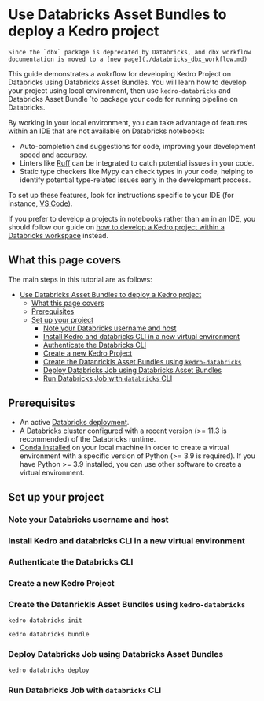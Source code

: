 # Use Databricks Asset Bundles to deploy a Kedro project

```{note}
Since the `dbx` package is deprecated by Databricks, and dbx workflow documentation is moved to a [new page](./databricks_dbx_workflow.md)
 ```

This guide demonstrates a wokrflow for developing Kedro Project on Databricks using Databricks Asset Bundles. You will learn how to develop your project using local environment, then use `kedro-databricks` and Databricks Asset Bundle `to package your code for running pipeline on Databricks.

By working in your local environment, you can take advantage of features within an IDE that are not available on Databricks notebooks:

- Auto-completion and suggestions for code, improving your development speed and accuracy.
- Linters like [Ruff](https://docs.astral.sh/ruff) can be integrated to catch potential issues in your code.
- Static type checkers like Mypy can check types in your code, helping to identify potential type-related issues early in the development process.

To set up these features, look for instructions specific to your IDE (for instance, [VS Code](https://code.visualstudio.com/docs/python/linting)).

If you prefer to develop a projects in notebooks rather than an in an IDE, you should follow our guide on [how to develop a Kedro project within a Databricks workspace](./databricks_notebooks_development_workflow.md) instead.



## What this page covers

The main steps in this tutorial are as follows:

- [Use Databricks Asset Bundles to deploy a Kedro project](#use-databricks-asset-bundles-to-deploy-a-kedro-project)
  - [What this page covers](#what-this-page-covers)
  - [Prerequisites](#prerequisites)
  - [Set up your project](#set-up-your-project)
    - [Note your Databricks username and host](#note-your-databricks-username-and-host)
    - [Install Kedro and databricks CLI in a new virtual environment](#install-kedro-and-databricks-cli-in-a-new-virtual-environment)
    - [Authenticate the Databricks CLI](#authenticate-the-databricks-cli)
    - [Create a new Kedro Project](#create-a-new-kedro-project)
    - [Create the Datanrickls Asset Bundles using `kedro-databricks`](#create-the-datanrickls-asset-bundles-using-kedro-databricks)
    - [Deploy Databricks Job using Databricks Asset Bundles](#deploy-databricks-job-using-databricks-asset-bundles)
    - [Run Databricks Job with `databricks` CLI](#run-databricks-job-with-databricks-cli)

## Prerequisites

- An active [Databricks deployment](https://docs.databricks.com/getting-started/index.html).
- A [Databricks cluster](https://docs.databricks.com/clusters/configure.html) configured with a recent version (>= 11.3 is recommended) of the Databricks runtime.
- [Conda installed](https://docs.conda.io/projects/conda/en/latest/user-guide/install/index.html) on your local machine in order to create a virtual environment with a specific version of Python (>= 3.9 is required). If you have Python >= 3.9 installed, you can use other software to create a virtual environment.

## Set up your project
### Note your Databricks username and host
### Install Kedro and databricks CLI in a new virtual environment

### Authenticate the Databricks CLI
### Create a new Kedro Project
### Create the Datanrickls Asset Bundles using `kedro-databricks`
`kedro databricks init`

`kedro databricks bundle`

### Deploy Databricks Job using Databricks Asset Bundles
`kedro databricks deploy`

### Run Databricks Job with `databricks` CLI
